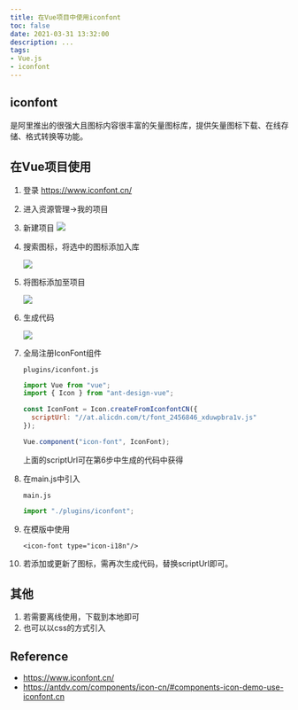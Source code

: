 ```yaml
---
title: 在Vue项目中使用iconfont
toc: false
date: 2021-03-31 13:32:00
description: ...
tags:
- Vue.js
- iconfont
---
```


## iconfont

是阿里推出的很强大且图标内容很丰富的矢量图标库，提供矢量图标下载、在线存储、格式转换等功能。

## 在Vue项目使用

1. 登录 https://www.iconfont.cn/

2. 进入资源管理->我的项目

3. 新建项目
   ![](/images/use-iconfont-1.png)

4. 搜索图标，将选中的图标添加入库

   ![](/images/use-iconfont-2.png)

5. 将图标添加至项目

   ![](/images/use-iconfont-3.png)

6. 生成代码

   ![](/images/use-iconfont-4.png)

7. 全局注册IconFont组件

   `plugins/iconfont.js`

   ```js
   import Vue from "vue";
   import { Icon } from "ant-design-vue";
   
   const IconFont = Icon.createFromIconfontCN({
     scriptUrl: "//at.alicdn.com/t/font_2456846_xduwpbra1v.js"
   });
   
   Vue.component("icon-font", IconFont);
   ```

   上面的scriptUrl可在第6步中生成的代码中获得


8. 在main.js中引入

   `main.js`

   ```js
   import "./plugins/iconfont";
   ```


9. 在模版中使用
  
   ```vue
   <icon-font type="icon-i18n"/>
   ```
   


10. 若添加或更新了图标，需再次生成代码，替换scriptUrl即可。

## 其他

1. 若需要离线使用，下载到本地即可
2. 也可以以css的方式引入

## Reference

- https://www.iconfont.cn/
- https://antdv.com/components/icon-cn/#components-icon-demo-use-iconfont.cn